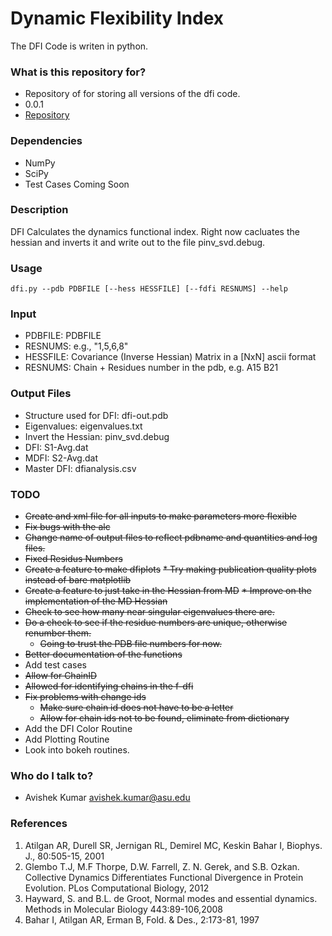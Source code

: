 # Dynamic Flexibility Index #

The DFI Code is writen in python.  

### What is this repository for? ###

* Repository of for storing all versions of the dfi code. 
* 0.0.1
* [Repository](https://bitbucket.org/avishekkumar/dfi)

### Dependencies ###

* NumPy
* SciPy
* Test Cases Coming Soon

### Description ###

DFI Calculates the dynamics functional index. 
Right now cacluates the hessian and inverts it 
and write out to the file pinv_svd.debug. 

### Usage ###
```
dfi.py --pdb PDBFILE [--hess HESSFILE] [--fdfi RESNUMS] --help   
```
### Input ###

* PDBFILE:     PDBFILE
* RESNUMS:     e.g., "1,5,6,8"
* HESSFILE:    Covariance (Inverse Hessian) Matrix in a [NxN] ascii format 
* RESNUMS:     Chain + Residues number in the pdb, e.g. A15 B21

### Output Files ###

* Structure used for DFI: dfi-out.pdb 
* Eigenvalues: eigenvalues.txt 
* Invert the Hessian: pinv_svd.debug
* DFI: S1-Avg.dat 
* MDFI: S2-Avg.dat 
* Master DFI: dfianalysis.csv 


### TODO ###

* ~~Create and xml file for all inputs to make parameters more flexible~~ 
* ~~Fix bugs with the alc~~ 
* ~~Change name of output files to reflect pdbname and quantities and log files.~~ 
* ~~Fixed Residus Numbers~~ 
* ~~Create a feature to make dfiplots~~
    ~~* Try making publication quality plots instead of bare matplotlib~~  
* ~~Create a feature to just take in the Hessian from MD~~
    ~~* Improve on the implementation of the MD Hessian~~ 
* ~~Check to see how many near singular eigenvalues there are.~~ 
* ~~Do a check to see if the residue numbers are unique, otherwise renumber them.~~
    * ~~Going to trust the PDB file numbers for now.~~  
* ~~Better documentation of the functions~~
* Add test cases 
* ~~Allow for ChainID~~
* ~~Allowed for identifying chains in the f-dfi~~
* ~~Fix problems with change ids~~
     * ~~Make sure chain id does not have to be a letter~~ 
     * ~~Allow for chain ids not to be found, eliminate from dictionary~~ 
* Add the DFI Color Routine
* Add Plotting Routine 
* Look into bokeh routines. 

### Who do I talk to? ###

* Avishek Kumar avishek.kumar@asu.edu


### References ###

1. Atilgan AR, Durell SR, Jernigan RL, Demirel MC, Keskin Bahar I, Biophys. J., 80:505-15, 2001 
2. Glembo T.J, M.F Thorpe, D.W. Farrell, Z. N. Gerek, and S.B. Ozkan. Collective Dynamics Differentiates Functional Divergence in Protein Evolution. 
PLos Computational Biology, 2012  
3. Hayward, S. and B.L. de Groot, Normal modes and essential dynamics. Methods in Molecular Biology 443:89-106,2008
4. Bahar I, Atilgan AR, Erman B, Fold. & Des., 2:173-81, 1997 

